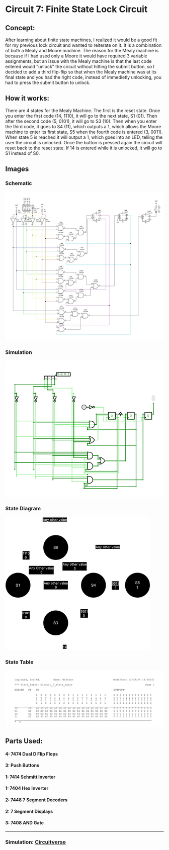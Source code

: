 # Circuit 7: Finite State Lock Circuit
## Concept:
After learning about finite state machines, I realized it would be a good fit for my previous lock circuit and wanted to reiterate on it. It is a combination of both a Mealy and Moore machine. The reason for the Mealy machine is because if I had used only a Moore it would have required 3 variable assignments, but an issue with the Mealy machine is that the last code entered would "unlock" the circuit without hitting the submit button, so I decided to add a third flip-flip so that when the Mealy machine was at its final state and you had the right code, instead of immedietly unlocking, you had to press the submit button to unlock.

## How it works:
There are 4 states for the Mealy Machine. The first is the reset state. Once you enter the first code (14, 1110), it will go to the next state, S1 (01). Then after the second code (5, 0101), it will go to S3 (10). Then when you enter the third code, it goes to S4 (11), which outputs a 1, which allows the Moore machine to enter its first state, S5 when the fourth code is entered (3, 0011). When state 5 is reached it will output a 1, which goes into an LED, telling the user the circuit is unlocked. Once the button is pressed again the circuit will reset back to the reset state. If 14 is entered while it is unlocked, it will go to S1 instead of S0.

## Images
### Schematic
![Circuit 7 Schematic](Circuit_7_Schematic.jpg)

### Simulation
![Circuit 7 Simulation](Circuit_7_Simulation.png)

### State Diagram
![Circuit 7 Simulation](Circuit_7_Diagram.drawio.png)

### State Table
![Circuit 7 State Table](Circuit_7_State_Table.jpg)

## Parts Used:
#### 4: 7474 Dual D Flip Flops
#### 3: Push Buttons
#### 1: 7414 Schmitt Inverter
#### 1: 7404 Hex Inverter
#### 2: 7448 7 Segment Decoders
#### 2: 7 Segment Displays
#### 3: 7408 AND Gate
***
### Simulation: [Circuitverse](https://circuitverse.org/users/266288/projects/finite-state-lock-circuit)

